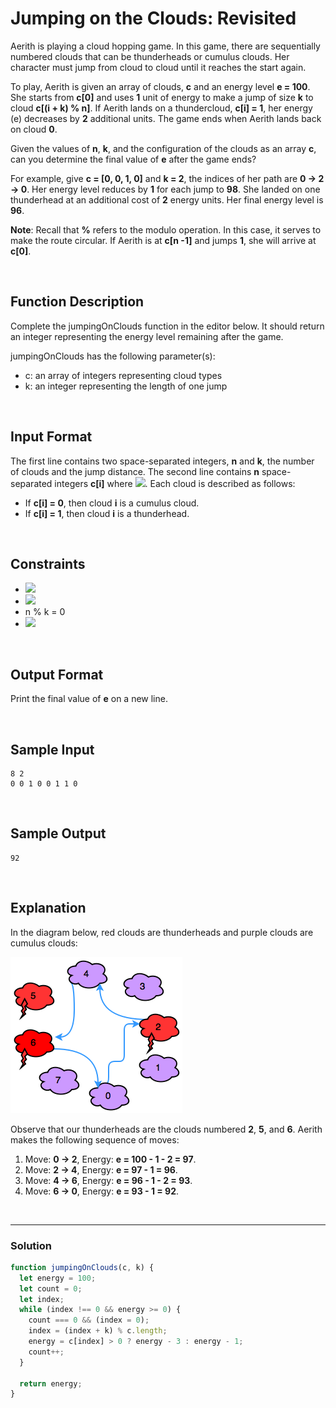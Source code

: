 # Jumping on the Clouds: Revisited
  
Aerith is playing a cloud hopping game. In this game, there are sequentially numbered clouds that can be thunderheads or cumulus clouds. Her character must jump from cloud to cloud until it reaches the start again.

To play, Aerith is given an array of clouds, **c** and an energy level **e = 100**. She starts from **c[0]** and uses **1** unit of energy to make a jump of size **k** to cloud **c[(i + k) % n]**. If Aerith lands on a thundercloud, **c[i] = 1**, her energy (e) decreases by **2** additional units. The game ends when Aerith lands back on cloud **0**.

Given the values of **n**, **k**, and the configuration of the clouds as an array **c**, can you determine the final value of **e** after the game ends?

For example, give **c = [0, 0, 1, 0]** and **k = 2**, the indices of her path are **0 -> 2 -> 0**. Her energy level reduces by **1** for each jump to **98**. She landed on one thunderhead at an additional cost of **2** energy units. Her final energy level is **96**.

**Note**: Recall that **%** refers to the modulo operation. In this case, it serves to make the route circular. If Aerith is at **c[n -1]** and jumps **1**, she will arrive at **c[0]**.

<br/>

## Function Description

Complete the jumpingOnClouds function in the editor below. It should return an integer representing the energy level remaining after the game.

jumpingOnClouds has the following parameter(s):

- c: an array of integers representing cloud types
- k: an integer representing the length of one jump

<br/>

## Input Format

The first line contains two space-separated integers, **n** and **k**, the number of clouds and the jump distance. 
The second line contains **n** space-separated integers **c[i]** where ![](https://latex.codecogs.com/gif.latex?0\leq&space;i<&space;n). Each cloud is described as follows:

- If **c[i] = 0**, then cloud **i** is a cumulus cloud.
- If **c[i] = 1**, then cloud **i** is a thunderhead.

<br/>

## Constraints

- ![](https://latex.codecogs.com/gif.latex?2\leq&space;n\leq&space;25)
- ![](https://latex.codecogs.com/gif.latex?1\leq&space;k\leq&space;n)
- n % k = 0
- ![](https://latex.codecogs.com/gif.latex?c[i]\in&space;\left&space;\{&space;0,&space;1&space;\right&space;\})

<br/>

## Output Format

Print the final value of **e** on a new line.

<br/>

## Sample Input
```
8 2
0 0 1 0 0 1 1 0
```

<br/>

## Sample Output
```
92
```

<br/>

## Explanation

In the diagram below, red clouds are thunderheads and purple clouds are cumulus clouds:

![](./images/jumping-clods.png)

Observe that our thunderheads are the clouds numbered **2**, **5**, and **6**. Aerith makes the following sequence of moves:

1. Move: **0 -> 2**, Energy: **e = 100 - 1 - 2 = 97**.
2. Move: **2 -> 4**, Energy: **e = 97 - 1 = 96**.
3. Move: **4 -> 6**, Energy: **e = 96 - 1 - 2 = 93**.
4. Move: **6 -> 0**, Energy: **e = 93 - 1 = 92**.

<br/>

---

### Solution

```javascript
function jumpingOnClouds(c, k) {
  let energy = 100;
  let count = 0;
  let index;
  while (index !== 0 && energy >= 0) {
    count === 0 && (index = 0);
    index = (index + k) % c.length;
    energy = c[index] > 0 ? energy - 3 : energy - 1;
    count++;
  }

  return energy;
}
```